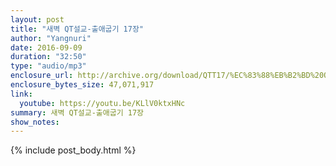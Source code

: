 ```yaml
---
layout: post
title: "새벽 QT설교-출애굽기 17장"
author: "Yangnuri"
date: 2016-09-09
duration: "32:50"
type: "audio/mp3"
enclosure_url: http://archive.org/download/QTT17/%EC%83%88%EB%B2%BD%20QT%EC%84%A4%EA%B5%90-%EC%B6%9C%EC%95%A0%EA%B5%BD%EA%B8%B0%2017%EC%9E%A5.mp3
enclosure_bytes_size: 47,071,917
link:
  youtube: https://youtu.be/KLlV0ktxHNc
summary: 새벽 QT설교-출애굽기 17장
show_notes:
---
```


{% include post_body.html %}
